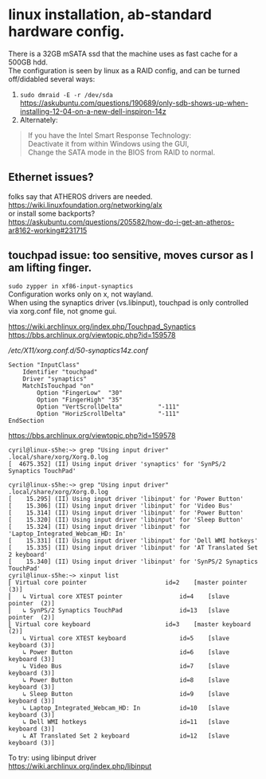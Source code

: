 # linux installation, ab-standard hardware config.  

There is a 32GB mSATA ssd that the machine uses as fast cache for a 500GB hdd.  
The configuration is seen by linux as a RAID config, and can be turned off/didabled several ways:  
1. `sudo dmraid -E -r /dev/sda`  
https://askubuntu.com/questions/190689/only-sdb-shows-up-when-installing-12-04-on-a-new-dell-inspiron-14z  
2. Alternately:  
> If you have the Intel Smart Response Technology:  
Deactivate it from within Windows using the GUI,  
Change the SATA mode in the BIOS from RAID to normal.  

## Ethernet issues?  
folks say that ATHEROS drivers are needed.  
https://wiki.linuxfoundation.org/networking/alx  
or install some backports?  
https://askubuntu.com/questions/205582/how-do-i-get-an-atheros-ar8162-working#231715  

## touchpad issue: too sensitive, moves cursor as I am lifting finger.  
`sudo zypper in xf86-input-synaptics`  
Configuration works only on x, not wayland.  
When using the synaptics driver (vs.libinput), touchpad is only controlled via xorg.conf file, not gnome gui.  

https://wiki.archlinux.org/index.php/Touchpad_Synaptics  
https://bbs.archlinux.org/viewtopic.php?id=159578  

_/etc/X11/xorg.conf.d/50-synaptics14z.conf_  
```
Section "InputClass"
    Identifier "touchpad"
    Driver "synaptics"
    MatchIsTouchpad "on"
        Option "FingerLow"	"30"
        Option "FingerHigh"	"35"
        Option "VertScrollDelta"          "-111"
        Option "HorizScrollDelta"         "-111"
EndSection
```

https://bbs.archlinux.org/viewtopic.php?id=159578  

`cyril@linux-s5he:~> grep "Using input driver" .local/share/xorg/Xorg.0.log `  
`[  4675.352] (II) Using input driver 'synaptics' for 'SynPS/2 Synaptics TouchPad'`  

```
cyril@linux-s5he:~> grep "Using input driver" .local/share/xorg/Xorg.0.log 
[    15.295] (II) Using input driver 'libinput' for 'Power Button'
[    15.306] (II) Using input driver 'libinput' for 'Video Bus'
[    15.314] (II) Using input driver 'libinput' for 'Power Button'
[    15.320] (II) Using input driver 'libinput' for 'Sleep Button'
[    15.324] (II) Using input driver 'libinput' for 'Laptop_Integrated_Webcam_HD: In'
[    15.331] (II) Using input driver 'libinput' for 'Dell WMI hotkeys'
[    15.335] (II) Using input driver 'libinput' for 'AT Translated Set 2 keyboard'
[    15.340] (II) Using input driver 'libinput' for 'SynPS/2 Synaptics TouchPad'
cyril@linux-s5he:~> xinput list
⎡ Virtual core pointer                    	id=2	[master pointer  (3)]
⎜   ↳ Virtual core XTEST pointer              	id=4	[slave  pointer  (2)]
⎜   ↳ SynPS/2 Synaptics TouchPad              	id=13	[slave  pointer  (2)]
⎣ Virtual core keyboard                   	id=3	[master keyboard (2)]
    ↳ Virtual core XTEST keyboard             	id=5	[slave  keyboard (3)]
    ↳ Power Button                            	id=6	[slave  keyboard (3)]
    ↳ Video Bus                               	id=7	[slave  keyboard (3)]
    ↳ Power Button                            	id=8	[slave  keyboard (3)]
    ↳ Sleep Button                            	id=9	[slave  keyboard (3)]
    ↳ Laptop_Integrated_Webcam_HD: In         	id=10	[slave  keyboard (3)]
    ↳ Dell WMI hotkeys                        	id=11	[slave  keyboard (3)]
    ↳ AT Translated Set 2 keyboard            	id=12	[slave  keyboard (3)]
```

To try: using libinput driver  
https://wiki.archlinux.org/index.php/libinput  

